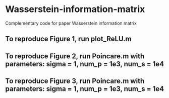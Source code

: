 # Wasserstein-information-matrix
Complementary code for paper Wasserstein information matrix

## To reproduce Figure 1, run plot_ReLU.m
## To reproduce Figure 2, run Poincare.m with parameters: sigma = 1, num_p = 1e3, num_s = 1e4
## To reproduce Figure 3, run Poincare.m with parameters: sigma = 1, num_p = 1e3, num_s = 1e4
